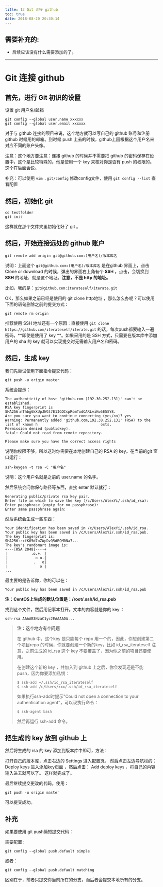 ```yaml
---
title: 13 Git 连接 github
toc: true
date: 2018-08-20 20:30:14
---
```

## 需要补充的:

- 后续应该没有什么需要添加的了。

---


# Git 连接 github


## 首先，进行 Git 初识的设置

设置 git 用户名/邮箱

```
git config --global user.name xxxxxx
git config --global user.email xxxxxx
```

对于与 github 连接的项目来说，这个地方就可以写自己的 github 账号和注册 github 时候用的邮箱。到时候 push 上去的时候，github上回根据这个用户名来对应不同的账户头像。

注意：这个地方要注意：连接 github 的时候并不需要把 github 的密码保存在设置中，这个是比较特殊的，他是使用一个 key 来核对你是否有 push 的权限的。 这个在后面会说。

补充：可以使用 `vim .git/config` 修改config文件，使用 `git config --list` 查看配置

## 然后，初始化 git

```
cd testfolder
git init
```
这样就在那个文件夹里初始化好了 git 。


## 然后，开始连接远处的 github 账户

```
git remote add origin git@github.com:(用户名)/版本库名
```
说明：上面这个 `git@github.com:(用户名)/版本库名` 是在github 界面上，点击 Clone or download 的时候，弹出的界面右上角有个 **SSH** ，点击，会切换到 **SSH** 的地址，就是这个地址。**注意，不是 http 的地址。**

比如，我的是：`git@github.com:iterateself/iterate.git`

OK，那么如果之前已经是使用的 git clone http地址 ，那么怎么办呢？可以使用下面的语句删除之前的提交方式：

```
git remote rm origin
```

推荐使用 SSH 地址还有一个原因：直接使用 `git clone https://github.com/iterateself/iterate.git` 的话，每次push都要输入一遍密码，**即使是使用了 key **。如果采用的是 SSH 方式，只需要在版本库中添加用户的 sha 的 key 就可以实现提交时无需输入用户名和密码。


## 然后，生成 key


我们先尝试使用下面指令提交代码：

```
git push -u origin master
```


系统会提示：

```
The authenticity of host 'github.com (192.30.252.131)' can't be established.
RSA key fingerprint is SHA256:nThbg6kXUpJWGl7E1IGOCspRomTxdCARLviKw6E5SY8.
Are you sure you want to continue connecting (yes/no)? yes
Warning: Permanently added 'github.com,192.30.252.131' (RSA) to the list of known h                             osts.
Permission denied (publickey).
fatal: Could not read from remote repository.

Please make sure you have the correct access rights
```


说明你权限不够。所以这时你需要在本地创建自己的 RSA 的 key。在当前的git 窗口运行：

```
ssh-keygen -t rsa -C "用户名"
```

说明：这个用户名就是之前的 user.name 的名字。

然后系统会问你保存路径等东西，直接 enter 默认就行：

```
Generating public/private rsa key pair.
Enter file in which to save the key (/c/Users/AlexYi/.ssh/id_rsa):
Enter passphrase (empty for no passphrase):
Enter same passphrase again:
```


然后系统会生成一些东西：

```
Your identification has been saved in /c/Users/AlexYi/.ssh/id_rsa.
Your public key has been saved in /c/Users/AlexYi/.ssh/id_rsa.pub.
The key fingerprint is:
SHA256:rxfK05d7oZWpDvQ5dRQM0Na7...
The key's randomart image is:
+---[RSA 2048]----+
|           .o.+. |
|             o o.|
|            .   o|
|               o |
...
```


最主要的是告诉你，你的可以在：

```
Your public key has been saved in /c/Users/AlexYi/.ssh/id_rsa.pub
```

**注：CentOS上生成的默认位置是：/root/.ssh/id_rsa.pub**

找到这个文件，然后用记事本打开，文本的内容就是你的 key ：


```
ssh-rsa AAAAB3NzaC1yc2EAAAADA...
```

> **注：这个地方有个问题**
>
> 在 github 中，这个key 是只能每个 repo 用一个的，因此，你想创建第二个项目repo 的时候，你就要创建一个新的key，比如 id_rsa_iterateself 注意，之前生成的 id_rsa 这个 key 不要覆盖了，因为你之前的项目还要使用。
>
> 在创建这个新的 key ，并加入到 github 上之后，你会发现还是不能 push，因为你要添加私钥：
> ```
> $ ssh-add ~/.ssh/id_rsa_iterateself
> $ ssh-add /c/Users/xxx/.ssh/id_rsa_iterateself
> ```
> 如果执行ssh-add时提示"Could not open a connection to your authentication agent"，可以现执行命令：
> ```
> $ ssh-agent bash
> ```
> 然后再运行 ssh-add 命令。


## 把生成的 key 放到 github 上


然后将生成的 rsa 的 key 添加到版本库中即可，方法：

打开自己的版本库，点击右边的 Settings 进入配置页。 然后点击左边导航栏的： Deploy keys 进入添加key页面 ，然后点击： Add deploy keys ，将自己的内容输入进去就可以了。 这样就完成了。

最后继续提交更改的代码，使用：

```
git push -u origin master
```


可以提交成功。


## 补充


如果要使用 git push简短提交代码：

需要配置 :

```
git config --global push.default simple
```

或者：

```
git config --global push.default matching
```


区别在于，前者只提交你当前所在的分支，而后者会提交本地所有的分支。
